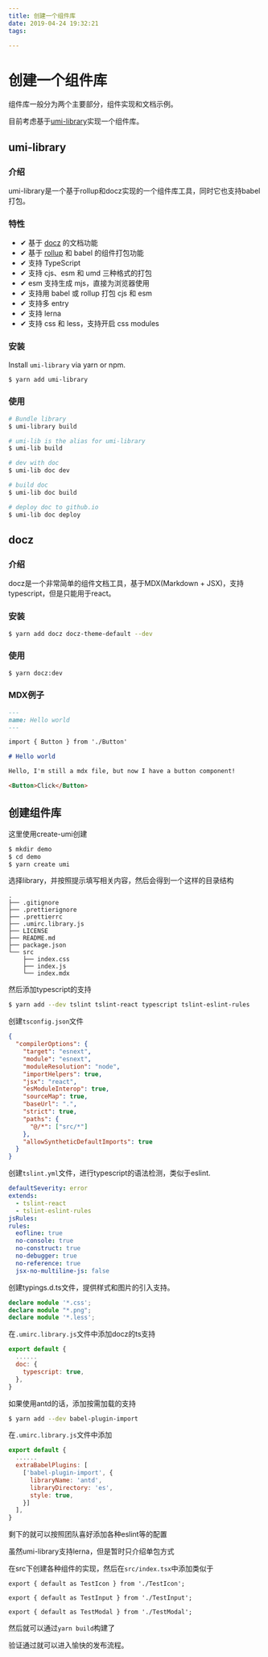 ```yaml
---
title: 创建一个组件库
date: 2019-04-24 19:32:21
tags:

---
```


# 创建一个组件库

组件库一般分为两个主要部分，组件实现和文档示例。

目前考虑基于[umi-library](https://github.com/umijs/umi/tree/master/packages/umi-library)实现一个组件库。



## umi-library

### 介绍

umi-library是一个基于rollup和docz实现的一个组件库工具，同时它也支持babel打包。

### 特性

- ✔︎ 基于 [docz](https://www.docz.site/) 的文档功能
- ✔︎ 基于 [rollup](http://rollupjs.org/) 和 babel 的组件打包功能
- ✔︎ 支持 TypeScript
- ✔︎ 支持 cjs、esm 和 umd 三种格式的打包
- ✔︎ esm 支持生成 mjs，直接为浏览器使用
- ✔︎ 支持用 babel 或 rollup 打包 cjs 和 esm
- ✔︎ 支持多 entry
- ✔︎ 支持 lerna
- ✔︎ 支持 css 和 less，支持开启 css modules

### 安装

Install `umi-library` via yarn or npm.

```bash
$ yarn add umi-library
```

### 使用

```bash
# Bundle library
$ umi-library build

# umi-lib is the alias for umi-library
$ umi-lib build

# dev with doc
$ umi-lib doc dev

# build doc
$ umi-lib doc build

# deploy doc to github.io
$ umi-lib doc deploy
```



## docz

### 介绍

docz是一个非常简单的组件文档工具，基于MDX(Markdown + JSX)，支持typescript，但是只能用于react。

### 安装

```bash
$ yarn add docz docz-theme-default --dev
```

### 使用

```bash
$ yarn docz:dev
```

### MDX例子

```markdown
---
name: Hello world
---

import { Button } from './Button'

# Hello world

Hello, I'm still a mdx file, but now I have a button component!

<Button>Click</Button>
```



## 创建组件库

这里使用create-umi创建

```bash
$ mkdir demo
$ cd demo
$ yarn create umi
```

选择library，并按照提示填写相关内容，然后会得到一个这样的目录结构

```
.
├── .gitignore
├── .prettierignore
├── .prettierrc
├── .umirc.library.js
├── LICENSE
├── README.md
├── package.json
└── src
    ├── index.css
    ├── index.js
    └── index.mdx
```

然后添加typescript的支持

```bash
$ yarn add --dev tslint tslint-react typescript tslint-eslint-rules
```

创建`tsconfig.json`文件

```json
{
  "compilerOptions": {
    "target": "esnext",
    "module": "esnext",
    "moduleResolution": "node",
    "importHelpers": true,
    "jsx": "react",
    "esModuleInterop": true,
    "sourceMap": true,
    "baseUrl": ".",
    "strict": true,
    "paths": {
      "@/*": ["src/*"]
    },
    "allowSyntheticDefaultImports": true
  }
}
```

创建`tslint.yml`文件，进行typescript的语法检测，类似于eslint.

```yaml
defaultSeverity: error
extends:
  - tslint-react
  - tslint-eslint-rules
jsRules:
rules:
  eofline: true
  no-console: true
  no-construct: true
  no-debugger: true
  no-reference: true
  jsx-no-multiline-js: false

```

创建typings.d.ts文件，提供样式和图片的引入支持。

```typescript
declare module '*.css';
declare module "*.png";
declare module '*.less';
```

在`.umirc.library.js`文件中添加docz的ts支持

```js
export default {
  ......
  doc: {
    typescript: true,
  },
}
```

如果使用antd的话，添加按需加载的支持

```bash
$ yarn add --dev babel-plugin-import
```

在`.umirc.library.js`文件中添加

```js
export default {
  ......
  extraBabelPlugins: [
    ['babel-plugin-import', {
      libraryName: 'antd',
      libraryDirectory: 'es',
      style: true,
    }]
  ],
}
```

剩下的就可以按照团队喜好添加各种eslint等的配置

虽然umi-library支持lerna，但是暂时只介绍单包方式

在src下创建各种组件的实现，然后在`src/index.tsx`中添加类似于

```tsx
export { default as TestIcon } from './TestIcon';

export { default as TestInput } from './TestInput';

export { default as TestModal } from './TestModal';
```

然后就可以通过`yarn build`构建了

验证通过就可以进入愉快的发布流程。